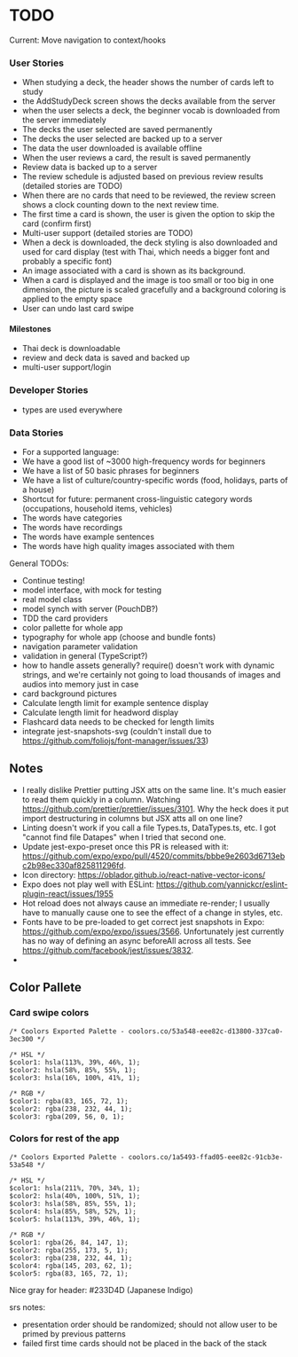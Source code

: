 # TODO

Current: Move navigation to context/hooks

### User Stories

- When studying a deck, the header shows the number of cards left to study
- the AddStudyDeck screen shows the decks available from the server
- when the user selects a deck, the beginner vocab is downloaded from the server immediately
- The decks the user selected are saved permanently
- The decks the user selected are backed up to a server
- The data the user downloaded is available offline
- When the user reviews a card, the result is saved permanently
- Review data is backed up to a server
- The review schedule is adjusted based on previous review results (detailed stories are TODO)
- When there are no cards that need to be reviewed, the review screen shows a clock counting down to the next review time.
- The first time a card is shown, the user is given the option to skip the card (confirm first)
- Multi-user support (detailed stories are TODO)
- When a deck is downloaded, the deck styling is also downloaded and used for card display (test with Thai, which needs a bigger font and probably a specific font)
- An image associated with a card is shown as its background.
- When a card is displayed and the image is too small or too big in one dimension, the picture is scaled gracefully and a background coloring is applied to the empty space
- User can undo last card swipe

#### Milestones

- Thai deck is downloadable
- review and deck data is saved and backed up
- multi-user support/login

### Developer Stories

- types are used everywhere

### Data Stories

- For a supported language:
- We have a good list of ~3000 high-frequency words for beginners
- We have a list of 50 basic phrases for beginners
- We have a list of culture/country-specific words (food, holidays, parts of a house)
- Shortcut for future: permanent cross-linguistic category words (occupations, household items, vehicles)
- The words have categories
- The words have recordings
- The words have example sentences
- The words have high quality images associated with them

General TODOs:

- Continue testing!
- model interface, with mock for testing
- real model class
- model synch with server (PouchDB?)
- TDD the card providers
- color pallette for whole app
- typography for whole app (choose and bundle fonts)
- navigation parameter validation
- validation in general (TypeScript?)
- how to handle assets generally? require() doesn't work with dynamic strings, and we're certainly not going to load thousands of images and audios into memory just in case
- card background pictures
- Calculate length limit for example sentence display
- Calculate length limit for headword display
- Flashcard data needs to be checked for length limits
- integrate jest-snapshots-svg (couldn't install due to https://github.com/foliojs/font-manager/issues/33)

## Notes

- I really dislike Prettier putting JSX atts on the same line. It's much easier to read them quickly in a column. Watching https://github.com/prettier/prettier/issues/3101. Why the heck does it put import destructuring in columns but JSX atts all on one line?
- Linting doesn't work if you call a file Types.ts, DataTypes.ts, etc. I got "cannot find file Datapes" when I tried that second one.
- Update jest-expo-preset once this PR is released with it: https://github.com/expo/expo/pull/4520/commits/bbbe9e2603d6713ebc2b98ec330af825811296fd.
- Icon directory: https://oblador.github.io/react-native-vector-icons/
- Expo does not play well with ESLint: https://github.com/yannickcr/eslint-plugin-react/issues/1955
- Hot reload does not always cause an immediate re-render; I usually have to manually cause one to see the effect of a change in styles, etc.
- Fonts have to be pre-loaded to get correct jest snapshots in Expo: https://github.com/expo/expo/issues/3566. Unfortunately jest currently has no way of defining an async beforeAll across all tests. See https://github.com/facebook/jest/issues/3832.
-

## Color Pallete

### Card swipe colors

    /* Coolors Exported Palette - coolors.co/53a548-eee82c-d13800-337ca0-3ec300 */

    /* HSL */
    $color1: hsla(113%, 39%, 46%, 1);
    $color2: hsla(58%, 85%, 55%, 1);
    $color3: hsla(16%, 100%, 41%, 1);

    /* RGB */
    $color1: rgba(83, 165, 72, 1);
    $color2: rgba(238, 232, 44, 1);
    $color3: rgba(209, 56, 0, 1);

### Colors for rest of the app

    /* Coolors Exported Palette - coolors.co/1a5493-ffad05-eee82c-91cb3e-53a548 */

    /* HSL */
    $color1: hsla(211%, 70%, 34%, 1);
    $color2: hsla(40%, 100%, 51%, 1);
    $color3: hsla(58%, 85%, 55%, 1);
    $color4: hsla(85%, 58%, 52%, 1);
    $color5: hsla(113%, 39%, 46%, 1);

    /* RGB */
    $color1: rgba(26, 84, 147, 1);
    $color2: rgba(255, 173, 5, 1);
    $color3: rgba(238, 232, 44, 1);
    $color4: rgba(145, 203, 62, 1);
    $color5: rgba(83, 165, 72, 1);

Nice gray for header: #233D4D (Japanese Indigo)

srs notes:

- presentation order should be randomized; should not allow user to be primed by previous patterns
- failed first time cards should not be placed in the back of the stack
